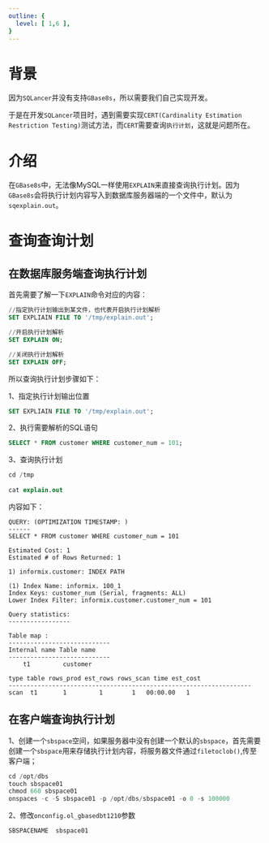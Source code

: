 ```yaml
---
outline: {
  level: [ 1,6 ],
}
---
```


# 背景

因为`SQLancer`并没有支持`GBase8s`，所以需要我们自己实现开发。

于是在开发`SQLancer`项目时，遇到需要实现`CERT(Cardinality Estimation Restriction Testing)`测试方法，而`CERT`需要查询`执行计划`，这就是问题所在。

# 介绍

在`GBase8s`中，无法像MySQL一样使用`EXPLAIN`来直接查询执行计划。因为`GBase8s`会将执行计划内容写入到数据库服务器端的一个文件中，默认为`sqexplain.out`。

# 查询查询计划

## 在数据库服务端查询执行计划

首先需要了解一下`EXPLAIN`命令对应的内容：
```sql
//指定执行计划输出到某文件，也代表开启执行计划解析
SET EXPLIAIN FILE TO '/tmp/explain.out';

//开启执行计划解析
SET EXPLAIN ON;

//关闭执行计划解析
SET EXPLAIN OFF;
```

所以查询执行计划步骤如下：

1、指定执行计划输出位置

```sql
SET EXPLIAIN FILE TO '/tmp/explain.out';
```

2、执行需要解析的SQL语句

```sql
SELECT * FROM customer WHERE customer_num = 101;
```

3、查询执行计划

```sql
cd /tmp
    
cat explain.out
```

内容如下：

```text
QUERY: (OPTIMIZATION TIMESTAMP: )
------
SELECT * FROM customer WHERE customer_num = 101

Estimated Cost: 1
Estimated # of Rows Returned: 1

1) informix.customer: INDEX PATH

(1) Index Name: informix. 100_1
Index Keys: customer_num (Serial, fragments: ALL)
Lower Index Filter: informix.customer.customer_num = 101

Query statistics:
-----------------

Table map :
----------------------------
Internal name Table name
----------------------------
    t1         customer

type table rows_prod est_rows rows_scan time est_cost
-------------------------------------------------------------------
scan  t1       1         1        1   00:00.00   1

```

## 在客户端查询执行计划

1、创建一个`sbspace`空间，如果服务器中没有创建一个默认的`sbspace`，首先需要创建一个`sbspace`用来存储执行计划内容，将服务器文件通过`filetoclob()`,传至客户端；

```sql
cd /opt/dbs
touch sbspace01
chmod 660 sbspace01
onspaces -c -S sbspace01 -p /opt/dbs/sbspace01 -o 0 -s 100000
```

2、修改`onconfig.ol_gbasedbt1210`参数

```shell
SBSPACENAME  sbspace01
```




